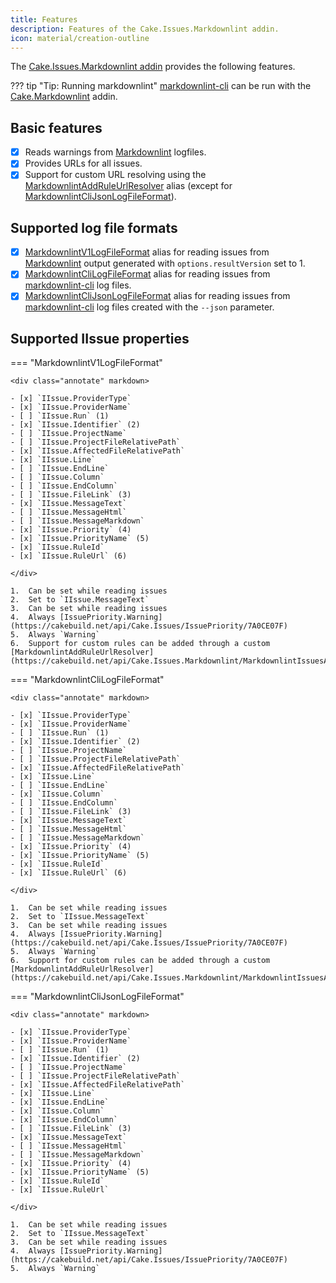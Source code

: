 ```yaml
---
title: Features
description: Features of the Cake.Issues.Markdownlint addin.
icon: material/creation-outline
---
```


The [Cake.Issues.Markdownlint addin](https://cakebuild.net/extensions/cake-issues-markdownlint/)
provides the following features.

??? tip "Tip: Running markdownlint"
    [markdownlint-cli](https://github.com/igorshubovych/markdownlint-cli)
    can be run with the [Cake.Markdownlint](https://cakebuild.net/extensions/cake-markdownlint/)
    addin.

## Basic features

- [x] Reads warnings from [Markdownlint](https://github.com/DavidAnson/markdownlint) logfiles.
- [x] Provides URLs for all issues.
- [x] Support for custom URL resolving using the [MarkdownlintAddRuleUrlResolver](https://cakebuild.net/api/Cake.Issues.Markdownlint/MarkdownlintIssuesAliases/2EE35F55)
  alias (except for [MarkdownlintCliJsonLogFileFormat](https://cakebuild.net/api/Cake.Issues.Markdownlint/MarkdownlintIssuesAliases/36DE6F5F)).

## Supported log file formats

- [x] [MarkdownlintV1LogFileFormat](https://cakebuild.net/api/Cake.Issues.Markdownlint/MarkdownlintIssuesAliases/65609BEB)
  alias for reading issues from [Markdownlint](https://github.com/DavidAnson/markdownlint)
  output generated with `options.resultVersion` set to 1.
- [x] [MarkdownlintCliLogFileFormat](https://cakebuild.net/api/Cake.Issues.Markdownlint/MarkdownlintIssuesAliases/B518F49E)
  alias for reading issues from [markdownlint-cli](https://github.com/igorshubovych/markdownlint-cli) log files.
- [x] [MarkdownlintCliJsonLogFileFormat](https://cakebuild.net/api/Cake.Issues.Markdownlint/MarkdownlintIssuesAliases/36DE6F5F)
  alias for reading issues from [markdownlint-cli](https://github.com/igorshubovych/markdownlint-cli)
  log files created with the `--json` parameter.

## Supported IIssue properties

=== "MarkdownlintV1LogFileFormat"

    <div class="annotate" markdown>
    
    - [x] `IIssue.ProviderType`
    - [x] `IIssue.ProviderName`
    - [ ] `IIssue.Run` (1)
    - [x] `IIssue.Identifier` (2)
    - [ ] `IIssue.ProjectName`
    - [ ] `IIssue.ProjectFileRelativePath`
    - [x] `IIssue.AffectedFileRelativePath`
    - [x] `IIssue.Line`
    - [ ] `IIssue.EndLine`
    - [ ] `IIssue.Column` 
    - [ ] `IIssue.EndColumn`
    - [ ] `IIssue.FileLink` (3)
    - [x] `IIssue.MessageText`
    - [ ] `IIssue.MessageHtml`
    - [ ] `IIssue.MessageMarkdown`
    - [x] `IIssue.Priority` (4)
    - [x] `IIssue.PriorityName` (5)
    - [x] `IIssue.RuleId`
    - [x] `IIssue.RuleUrl` (6)
    
    </div>
    
    1.  Can be set while reading issues
    2.  Set to `IIssue.MessageText`
    3.  Can be set while reading issues
    4.  Always [IssuePriority.Warning](https://cakebuild.net/api/Cake.Issues/IssuePriority/7A0CE07F)
    5.  Always `Warning`
    6.  Support for custom rules can be added through a custom [MarkdownlintAddRuleUrlResolver](https://cakebuild.net/api/Cake.Issues.Markdownlint/MarkdownlintIssuesAliases/2EE35F55)

=== "MarkdownlintCliLogFileFormat"

    <div class="annotate" markdown>
    
    - [x] `IIssue.ProviderType`
    - [x] `IIssue.ProviderName`
    - [ ] `IIssue.Run` (1)
    - [x] `IIssue.Identifier` (2)
    - [ ] `IIssue.ProjectName`
    - [ ] `IIssue.ProjectFileRelativePath`
    - [x] `IIssue.AffectedFileRelativePath`
    - [x] `IIssue.Line`
    - [ ] `IIssue.EndLine`
    - [x] `IIssue.Column`
    - [ ] `IIssue.EndColumn`
    - [ ] `IIssue.FileLink` (3)
    - [x] `IIssue.MessageText`
    - [ ] `IIssue.MessageHtml`
    - [ ] `IIssue.MessageMarkdown`
    - [x] `IIssue.Priority` (4)
    - [x] `IIssue.PriorityName` (5)
    - [x] `IIssue.RuleId`
    - [x] `IIssue.RuleUrl` (6)
    
    </div>
    
    1.  Can be set while reading issues
    2.  Set to `IIssue.MessageText`
    3.  Can be set while reading issues
    4.  Always [IssuePriority.Warning](https://cakebuild.net/api/Cake.Issues/IssuePriority/7A0CE07F)
    5.  Always `Warning`
    6.  Support for custom rules can be added through a custom [MarkdownlintAddRuleUrlResolver](https://cakebuild.net/api/Cake.Issues.Markdownlint/MarkdownlintIssuesAliases/2EE35F55)

=== "MarkdownlintCliJsonLogFileFormat"

    <div class="annotate" markdown>
    
    - [x] `IIssue.ProviderType`
    - [x] `IIssue.ProviderName`
    - [ ] `IIssue.Run` (1)
    - [x] `IIssue.Identifier` (2)
    - [ ] `IIssue.ProjectName`
    - [ ] `IIssue.ProjectFileRelativePath`
    - [x] `IIssue.AffectedFileRelativePath`
    - [x] `IIssue.Line`
    - [x] `IIssue.EndLine`
    - [x] `IIssue.Column`
    - [x] `IIssue.EndColumn`
    - [ ] `IIssue.FileLink` (3)
    - [x] `IIssue.MessageText`
    - [ ] `IIssue.MessageHtml`
    - [ ] `IIssue.MessageMarkdown`
    - [x] `IIssue.Priority` (4)
    - [x] `IIssue.PriorityName` (5)
    - [x] `IIssue.RuleId`
    - [x] `IIssue.RuleUrl`
    
    </div>
    
    1.  Can be set while reading issues
    2.  Set to `IIssue.MessageText`
    3.  Can be set while reading issues
    4.  Always [IssuePriority.Warning](https://cakebuild.net/api/Cake.Issues/IssuePriority/7A0CE07F)
    5.  Always `Warning`
